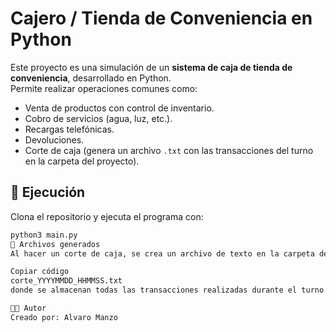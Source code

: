 # Cajero / Tienda de Conveniencia en Python

Este proyecto es una simulación de un **sistema de caja de tienda de conveniencia**, desarrollado en Python.  
Permite realizar operaciones comunes como:

- Venta de productos con control de inventario.  
- Cobro de servicios (agua, luz, etc.).  
- Recargas telefónicas.  
- Devoluciones.  
- Corte de caja (genera un archivo `.txt` con las transacciones del turno en la carpeta del proyecto).  

## 🚀 Ejecución

Clona el repositorio y ejecuta el programa con:

```bash
python3 main.py
📂 Archivos generados
Al hacer un corte de caja, se crea un archivo de texto en la carpeta del proyecto con el formato:

Copiar código
corte_YYYYMMDD_HHMMSS.txt
donde se almacenan todas las transacciones realizadas durante el turno.

👨‍💻 Autor
Creado por: Alvaro Manzo


